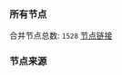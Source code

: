 ### 所有节点
合并节点总数: `1528`
[节点链接](https://raw.githubusercontent.com/rzhy1/11/master/sub/sub_merge_base64.txt)

### 节点来源
